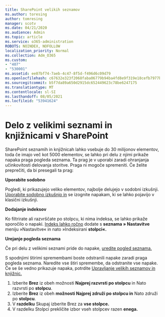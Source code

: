 ```yaml
---
title: SharePoint velikih seznamov
ms.author: toresing
author: tomresing
manager: scotv
ms.date: 04/21/2020
ms.audience: Admin
ms.topic: article
ms.service: o365-administration
ROBOTS: NOINDEX, NOFOLLOW
localization_priority: Normal
ms.collection: Adm_O365
ms.custom:
- "407"
- "530001"
ms.assetid: ee07bf74-7aeb-4c47-8f5d-f496d6c09d79
ms.openlocfilehash: c67632e323f2068faba06779b94ba4fd8e9f319e18cefb7977bd3038ca770210
ms.sourcegitcommit: b5f7da89a650d2915dc652449623c78be6247175
ms.translationtype: MT
ms.contentlocale: sl-SI
ms.lasthandoff: 08/05/2021
ms.locfileid: "53941624"
---
```

# <a name="work-with-large-lists-and-libraries-in-sharepoint"></a>Delo z velikimi seznami in knjižnicami v SharePoint

SharePoint seznamih in knjižnicah lahko vsebuje do 30 milijonov elementov, toda če imajo več kot 5000 elementov, se lahko pri delu z njimi prikaže napaka praga pogleda seznama. Ta prag je v uporabi zaradi ohranjanja učinkovitosti delovanja storitve. Praga ni mogoče spremeniti. Če želite preprečiti, da bi presegali ta prag:

**Uporabite sodobno**

Pogledi, ki prikazujejo veliko elementov, najbolje delujejo v sodobni izkušnji. [Uporabite sodobno izkušnjo in](https://support.office.com/article/66dac24b-4177-4775-bf50-3d267318caa9) se izognite napakam, ki se lahko pojavijo v klasični izkušnji.

**Dodajanje indeksov**

Ko filtrirate ali razvrščate po stolpcu, ki nima indeksa, se lahko prikaže sporočilo o napaki. [Indeks lahko ročno](https://support.office.com/article/f3f00554-b7dc-44d1-a2ed-d477eac463b0) dodate s **seznama » Nastavitve** meniju »Nastavitve« in nato »Indeksirani **stolpci«.**

**Urejanje pogleda seznama**

Če pri delu z velikimi seznami pride do napake, [uredite pogled seznama.](https://support.office.com/article/15916903-e79a-423f-b4e2-02d37e1ff372)

S spodnjimi štirimi spremembami boste odstranili napake zaradi praga pogleda seznama. Naredite vse štiri spremembe, da odstranite vse napake. Če se še vedno prikazuje napaka, potrdite [Upravljanje velikih seznamov in knjižnic.](https://support.office.com/article/B8588DAE-9387-48C2-9248-C24122F07C59)

1. Izberite **Brez** iz obeh možnosti **Najprej razvrsti po stolpcu** in Nato razvrsti po **stolpcu**.
2. Izberite **Brez** iz obeh **možnosti Najprej združi po stolpcu in** Nato združi po **stolpcu**.
3. V **razdelku** Skupaj izberite Brez za **vse stolpce.**
4. V razdelku Stolpci prekličite izbor vseh stolpcev razen **enega.**

